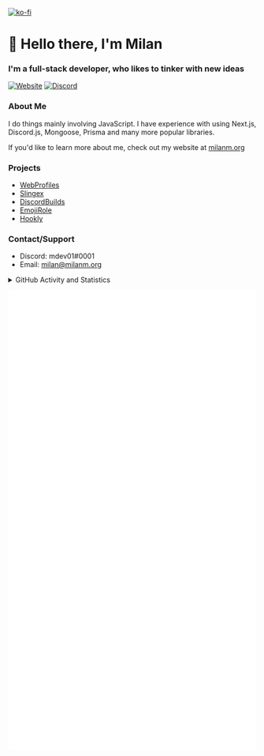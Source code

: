 [![ko-fi](https://ko-fi.com/img/githubbutton_sm.svg)](https://ko-fi.com/G2G36ST6B)
# 👋 Hello there, I'm Milan
### I'm a full-stack developer, who likes to tinker with new ideas

<!-- [![GitHub](https://api.ghprofile.me/view?username=milanmdev&style=flat)](https://github.com/milanmdev) -->
[![Website](https://img.shields.io/website-up-down-green-red/http/milanm.org.svg)](https://milanm.org)
[![Discord](https://img.shields.io/discord/842151715695624192.svg?label=&logo=discord&logoColor=ffffff&color=5865F2&labelColor=4b55c4)](https://discord.gg/aZCMEnp3CP)

### About Me
I do things mainly involving JavaScript. I have experience with using Next.js, Discord.js, Mongoose, Prisma and many more popular libraries.

If you'd like to learn more about me, check out my website at [milanm.org](https://milanm.org)

### Projects

- [WebProfiles](https://webprofiles.me)
- [Slingex](https://slingex.xyz)
- [DiscordBuilds](https://l.milanm.org/discordbuilds)
- [EmojiRole](https://l.milanm.org/emojirole)
- [Hookly](https://l.milanm.org/hookly)

### Contact/Support

- Discord: mdev01#0001
- Email: [milan@milanm.org](mailto:milan@milanm.org)
 
<details>
  <summary>GitHub Activity and Statistics</summary> 
  <img src="https://github-readme-stats.vercel.app/api?username=milanmdev&count_private=true&show_icons=true&theme=gotham" />
</details>

![Metrics](https://github.com/milanmdev/milanmdev/blob/master/github-metrics.svg)
